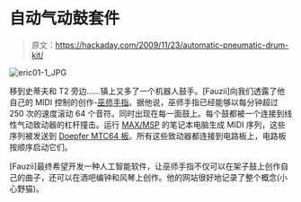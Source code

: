 # 自动气动鼓套件

> 原文：<https://hackaday.com/2009/11/23/automatic-pneumatic-drum-kit/>

![](img/92f25851e0700b367cc7900a254d442f.png "eric01-1_JPG")

移到史蒂夫和 T2 旁边……镇上又多了一个机器人鼓手。[Fauzii]向我们透露了他自己的 MIDI 控制的创作-[巫师手指](http://nestofdemons.com/wizard.html)。据他说，巫师手指已经能够以每分钟超过 250 次的速度滚动 64 个音符。同时出现在每一面鼓上。每个鼓都被一个连接到线性气动致动器的杠杆撞击。运行 [MAX/MSP](http://www.cycling74.com/products/max5) 的笔记本电脑生成 MIDI 序列，这些序列被发送到 [Doepfer MTC64 板](http://www.doepfer.de/mtc.htm)。所有这些致动器都连接到电路板上，电路板按顺序启动它们。

[Fauzii]最终希望开发一种人工智能软件，让巫师手指不仅可以在架子鼓上创作自己的曲子，还可以在酒吧编钟和风琴上创作。他的网站很好地记录了整个概念(小心野猫)。